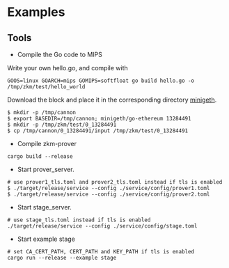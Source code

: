 # Examples

## Tools

* Compile the Go code to MIPS

Write your own hello.go, and compile with

```
GOOS=linux GOARCH=mips GOMIPS=softfloat go build hello.go -o /tmp/zkm/test/hello_world
```

Download the block and place it in the corresponding directory [minigeth](https://github.com/zkMIPS/cannon-mips).

```
$ mkdir -p /tmp/cannon
$ export BASEDIR=/tmp/cannon; minigeth/go-ethereum 13284491
$ mkdir -p /tmp/zkm/test/0_13284491
$ cp /tmp/cannon/0_13284491/input /tmp/zkm/test/0_13284491
```

* Compile zkm-prover

```
cargo build --release
```

* Start prover_server.

```
# use prover1_tls.toml and prover2_tls.toml instead if tls is enabled
$ ./target/release/service --config ./service/config/prover1.toml
$ ./target/release/service --config ./service/config/prover2.toml
```

* Start stage_server.

```
# use stage_tls.toml instead if tls is enabled
./target/release/service --config ./service/config/stage.toml
```

* Start example stage

```
# set CA_CERT_PATH, CERT_PATH and KEY_PATH if tls is enabled
cargo run --release --example stage
```


